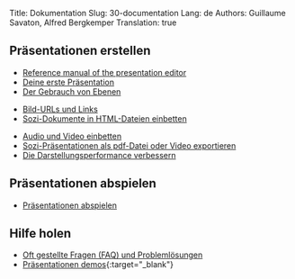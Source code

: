 Title: Dokumentation
Slug: 30-documentation
Lang: de
Authors: Guillaume Savaton, Alfred Bergkemper
Translation: true

## Präsentationen erstellen

* [Reference manual of the presentation editor](|filename|ui.md)
* [Deine erste Präsentation](|filename|tutorial-first.md)
* [Der Gebrauch von Ebenen](|filename|tutorial-layers.md)
<!-- * [Übergänge](|filename|tutorial-transitions.md) -->
* [Bild-URLs und Links](|filename|tutorial-links.md)
* [Sozi-Dokumente in HTML-Dateien einbetten](|filename|tutorial-embedding.md)
<!-- * [Elemente zeigen und verbergen](|filename|tutorial-showing-hiding.md) -->
* [Audio und Video einbetten](|filename|tutorial-media.md)
* [Sozi-Präsentationen als pdf-Datei oder Video exportieren](|filename|tutorial-converting.md)
* [Die Darstellungsperformance verbessern](|filename|tutorial-performance.md)

## Präsentationen abspielen

* [Präsentationen abspielen](|filename|play.md)

## Hilfe holen

* [Oft gestellte Fragen (FAQ) und Problemlösungen](|filename|faq.md)
* [Präsentationen demos](https://senshu.github.io/Sozi-demos){:target="_blank"}
